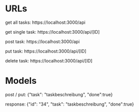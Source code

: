# URLs

get all tasks:
https://localhost:3000/api

get single task:
https://localhost:3000/api/[ID]

post task:
https://localhost:3000/api

put task:
https://localhost:3000/api/[ID]

delete task:
https://localhost:3000/api/[ID]

# Models

post / put:
{"task": "taskbeschreibung", "done":true}

response:
{"id": "34", "task": "taskbeschreibung", "done":true}
